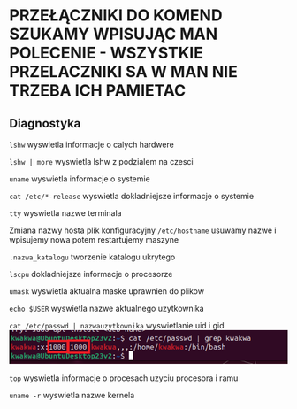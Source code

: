 # PRZEŁĄCZNIKI DO KOMEND SZUKAMY WPISUJĄC MAN POLECENIE - WSZYSTKIE PRZELACZNIKI SA W MAN NIE TRZEBA ICH PAMIETAC

## Diagnostyka

`lshw` wyswietla informacje o calych hardwere 

`lshw | more` wyswietla lshw z podzialem na czesci

`uname` wyswietla informacje o systemie

`cat /etc/*-release` wyswietla dokladniejsze informacje o systemie 

`tty` wyswietla nazwe terminala

Zmiana nazwy hosta
plik konfiguracyjny
`/etc/hostname`
usuwamy nazwe i wpisujemy nowa
potem restartujemy maszyne

`.nazwa_katalogu` tworzenie katalogu ukrytego

`lscpu` dokladniejsze informacje o procesorze

`umask` wyswietla aktualna maske uprawnien do plikow

`echo $USER` wyswietla nazwe aktualnego uzytkownika

`cat /etc/passwd | nazwauzytkownika` wyswietlanie uid i gid 
![](/images/udigid.png)

`top` wyswietla informacje o procesach uzyciu procesora i ramu

`uname -r` wyswietla nazwe kernela
